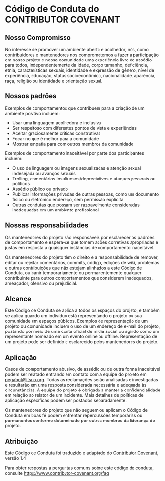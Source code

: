 # Código de Conduta do CONTRIBUTOR COVENANT

## Nosso Compromisso

No interesse de promover um ambiente aberto e acolhedor, nós, como contribuidores e mantenedores nos comprometemos a fazer a participação em nosso projeto e nossa comunidade uma experiência livre de assédio para todos, independentemente da idade, corpo tamanho, deficiência, etnia, características sexuais, identidade e expressão de gênero, nível de experiência, educação, status socioeconômico, nacionalidade, aparência, raça, religião ou identidade e orientação sexual.

## Nossos padrões

Exemplos de comportamentos que contribuem para a criação de um ambiente positivo incluem:

* Usar uma linguagem acolhedora e inclusiva
* Ser respeitoso com diferentes pontos de vista e experiências
* Aceitar graciosamente críticas construtivas
* Focar no que é melhor para a comunidade
* Mostrar empatia para com outros membros da comunidade

Exemplos de comportamento inaceitável por parte dos participantes incluem:

* O uso de linguagem ou imagens sexualizadas e atenção sexual indesejada ou avanços sexuais
* Trolling, comentários insultuosos/depreciativos e ataques pessoais ou políticos
* Assédio público ou privado
* Publicar informações privadas de outras pessoas, como um documento físico ou eletrônico endereço, sem permissão explícita
* Outras condutas que possam ser razoavelmente consideradas inadequadas em um ambiente profissional

## Nossas responsabilidades

Os mantenedores do projeto são responsáveis ​​por esclarecer os padrões de comportamento e espera-se que tomem ações corretivas apropriadas e justas em resposta a quaisquer instâncias de comportamento inaceitável.

Os mantenedores do projeto têm o direito e a responsabilidade de remover, editar ou rejeitar comentários, commits, código, edições de wiki, problemas e outras contribuições que não estejam alinhados a este Código de Conduta, ou banir temporariamente ou permanentemente qualquer contribuinte para outros comportamentos que considerem inadequados, ameaçador, ofensivo ou prejudicial.

## Alcance

Este Código de Conduta se aplica a todos os espaços do projeto, e também se aplica quando um indivíduo está representando o projeto ou sua comunidade em espaços públicos. Exemplos de representação de um projeto ou comunidade incluem o uso de um endereço de e-mail do projeto, postando por meio de uma conta oficial de mídia social ou agindo como um representante nomeado em um evento online ou offline. Representação de um projeto pode ser definido e esclarecido pelos mantenedores do projeto.

## Aplicação

Casos de comportamento abusivo, de assédio ou de outra forma inaceitável podem ser relatado entrando em contato com a equipe do projeto em pegabot@itsrio.org. Todas as reclamações serão analisadas e investigadas e resultarão em uma resposta considerada necessária e adequada às circunstâncias. A equipe do projeto é obrigada a manter a confidencialidade em relação ao relator de um incidente. Mais detalhes de políticas de aplicação específicas podem ser postados separadamente.

Os mantenedores do projeto que não seguem ou aplicam o Código de Conduta em boas fé podem enfrentar repercussões temporárias ou permanentes conforme determinado por outros membros da liderança do projeto.

## Atribuição

Este Código de Conduta foi traduzido e adaptado do [Contributor Covenant](https://www.contributor-covenant.org), versão 1.4

Para obter respostas a perguntas comuns sobre este código de conduta, consulte https://www.contributor-covenant.org/faq
